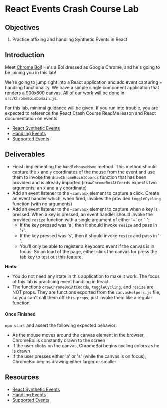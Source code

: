 # React Events Crash Course Lab
 

## Objectives

1. Practice affixing and handling Synthetic Events in React


## Introduction

Meet [Chrome Boi][chrome-boi]! He's a Boi dressed as Google Chrome, and he's going to be
joining you in this lab!

We're going to jump right into a React application and add event capturing + handling
functionality. We have a simple single component application that renders a
900x600 canvas. All of our work will be done in `src/ChromeBoisDomain.js`.

For this lab, minimal guidance will be given. If you run into trouble, you are
expected to reference the React Crash Course ReadMe lesson and React
documentation on events:

- [React Synthetic Events](https://reactjs.org/docs/events.html)
- [Handling Events](https://reactjs.org/docs/handling-events.html)
- [Supported Events](https://reactjs.org/docs/events.html#supported-events)


## Deliverables

- Finish implementing the `handleMouseMove` method. This method should capture the `x` and `y` coordinates of the mouse from the event and use them to invoke the `drawChromeBoiAtCoords` function that has been provided and is already imported (`drawChromeBoiAtCoords` expects two arguments, an x and a y coordinate)
- Add an event listener to the `<canvas>` element to capture a click. Create an event handler which, when fired, invokes the provided `toggleCycling` function (with no arguments)
- Add an event listener to the `<canvas>` element to capture when a key is pressed. When a key is pressed, an event handler should invoke the provided `resize` function with a single argument of either '+' or '-':
  - If the key pressed was 'a', then it should invoke `resize` and pass in '+'.
  - If the key pressed was 's', then it should invoke `resize` and pass in '-'.
  - You'll only be able to register a Keyboard event if the canvas is in focus. So on load of the page, either click the canvas for press the tab key to test out this feature.

**Hints:**
- You do not need any state in this application to make it work. The focus of this lab is practicing event handling in React.
- The functions `drawChromeBoiAtCoords`, `toggleCycling`, and `resize` are NOT props. They are functions exported from the `canvasHelpers.js` file, so you can't call them off `this.props`; just invoke them like a regular function. 

#### Once Finished

`npm start` and assert the following expected behavior:

- As the mouse moves around the canvas element in the browser, ChromeBoi is constantly drawn to the screen
- If the user clicks on the canvas, ChromeBoi begins cycling colors as he is drawn
- If the user presses either 'a' or 's' (while the canvas is on focus), ChromeBoi begins drawing either larger or smaller


## Resources
- [React Synthetic Events](https://reactjs.org/docs/events.html)
- [Handling Events](https://reactjs.org/docs/handling-events.html)
- [Supported Events](https://reactjs.org/docs/events.html#supported-events)


[chrome-boi]: https://en.everybodywiki.com/Chrome_Boi
